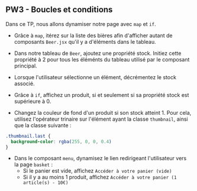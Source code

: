 ## PW3 - Boucles et conditions

Dans ce TP, nous allons dynamiser notre page avec `map` et `if`.

* Grâce à `map`, itérez sur la liste des bières afin d'afficher autant de composants `Beer.jsx` qu'il y a d'éléments dans le tableau.

* Dans notre tableau de `Beer`, ajoutez une propriété stock. Initiez cette propriété à 2 pour tous les éléménts du tableau utilisé par le composant principal.

* Lorsque l'utilisateur sélectionne un élément, décrémentez le stock associé.

* Grâce à `if`, affichez un produit, si et seulement si sa propriété stock est supérieure à 0.

* Changez la couleur de fond d'un produit si son stock atteint 1. Pour cela, utilisez l'opérateur trinaire sur l'élément ayant la classe `thumbnail`, ainsi que la classe suivante :

```css
.thumbnail.last {
  background-color: rgba(255, 0, 0, 0.4)
}
```

* Dans le composant `menu`, dynamisez le lien redirigeant l'utilisateur vers la page `basket` :
    * Si le panier est vide, affichez `Accéder à votre panier (vide)`
    * Si il y a au moins 1 produit, affichez `Accéder à votre panier (1 article(s) - 10€)`
